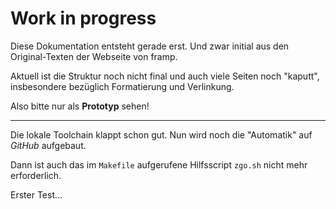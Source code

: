 # Work in progress

Diese Dokumentation entsteht gerade erst. Und zwar initial aus den Original-Texten der Webseite von framp.

Aktuell ist die Struktur noch nicht final und auch viele Seiten noch "kaputt", insbesondere bezüglich Formatierung und Verlinkung.

Also bitte nur als **Prototyp** sehen!

----

Die lokale Toolchain klappt schon gut. Nun wird noch die "Automatik" auf *GitHub* aufgebaut.

Dann ist auch das im `Makefile` aufgerufene Hilfsscript `zgo.sh` nicht mehr erforderlich.

Erster Test...
